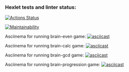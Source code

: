 ### Hexlet tests and linter status:
[![Actions Status](https://github.com/Finderlook/frontend-project-44/actions/workflows/hexlet-check.yml/badge.svg)](https://github.com/Finderlook/frontend-project-44/actions)

[![Maintainability](https://api.codeclimate.com/v1/badges/728274f1ed62fc8b0465/maintainability)](https://codeclimate.com/github/Finderlook/frontend-project-44/maintainability)

Asciinema for running brain-even game: [![asciicast](https://asciinema.org/a/aB06V41YuEgMOXvBNuum0a4mj.svg)](https://asciinema.org/a/aB06V41YuEgMOXvBNuum0a4mj)

Asciinema for running brain-calc game: [![asciicast](https://asciinema.org/a/gfe6PJYXkmHCsgidntvonLBf4.svg)](https://asciinema.org/a/gfe6PJYXkmHCsgidntvonLBf4)

Asciinema for running brain-gcd game: [![asciicast](https://asciinema.org/a/KUa6ZOGI12OV4iPl1fYbmWpPI.svg)](https://asciinema.org/a/KUa6ZOGI12OV4iPl1fYbmWpPI)

Asciinema for running brain-progression game: [![asciicast](https://asciinema.org/a/J1SVt2TMtDznn8pQ3rI84mhsM.svg)](https://asciinema.org/a/J1SVt2TMtDznn8pQ3rI84mhsM)